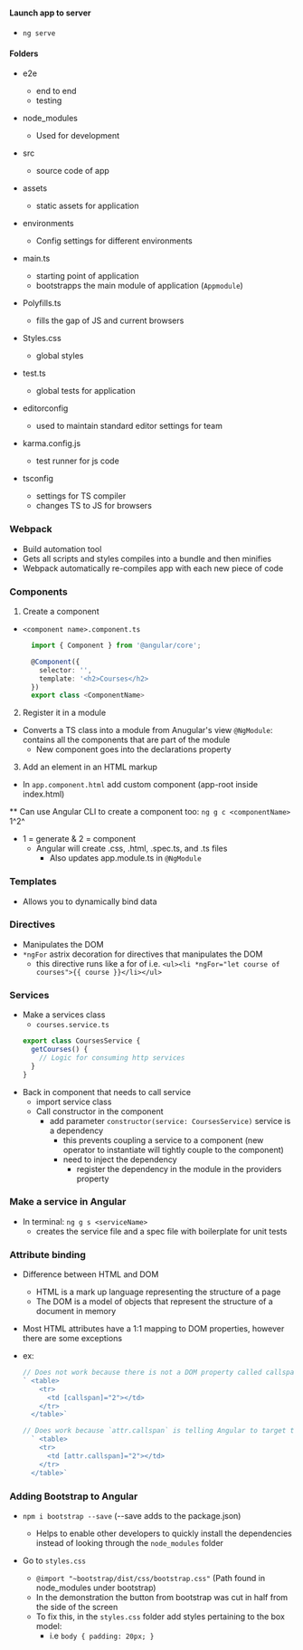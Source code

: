 #### Launch app to server

- `ng serve`

#### Folders

- e2e

  - end to end
  - testing

- node_modules

  - Used for development

- src

  - source code of app

- assets

  - static assets for application

- environments

  - Config settings for different environments

- main.ts

  - starting point of application
  - bootstrapps the main module of application (`Appmodule`)

- Polyfills.ts

  - fills the gap of JS and current browsers

- Styles.css

  - global styles

- test.ts

  - global tests for application

- editorconfig

  - used to maintain standard editor settings for team

- karma.config.js

  - test runner for js code

- tsconfig
  - settings for TS compiler
  - changes TS to JS for browsers

### Webpack

- Build automation tool
- Gets all scripts and styles compiles into a bundle and then minifies
- Webpack automatically re-compiles app with each new piece of code

### Components

1. Create a component

- `<component name>.component.ts`

  ```TypeScript
    import { Component } from '@angular/core';

    @Component({
      selector: '',
      template: '<h2>Courses</h2>
    })
    export class <ComponentName>
  ```

2. Register it in a module

- Converts a TS class into a module from Anugular's view
  `@NgModule`: contains all the components that are part of the module
  - New component goes into the declarations property

3. Add an element in an HTML markup

- In `app.component.html` add custom component (app-root inside index.html)

\*\* Can use Angular CLI to create a component too: `ng g c <componentName>`
1^2^

- 1 = generate & 2 = component
  - Angular will create .css, .html, .spec.ts, and .ts files
    - Also updates app.module.ts in `@NgModule`

### Templates

- Allows you to dynamically bind data

### Directives

- Manipulates the DOM
- `*ngFor` astrix decoration for directives that manipulates the DOM
  - this directive runs like a for of i.e. `<ul><li *ngFor="let course of courses">{{ course }}</li></ul>`

### Services

- Make a services class
  - `courses.service.ts`
  ```TypeScript
  export class CoursesService {
    getCourses() {
      // Logic for consuming http services
    }
  }
  ```
- Back in component that needs to call service
  - import service class
  - Call constructor in the component
    - add parameter `constructor(service: CoursesService)` service is a dependency
      - this prevents coupling a service to a component (new operator to instantiate will tightly couple to the component)
      - need to inject the dependency
        - register the dependency in the module in the providers property

### Make a service in Angular

- In terminal: `ng g s <serviceName>`
  - creates the service file and a spec file with boilerplate for unit tests

### Attribute binding

- Difference between HTML and DOM
  - HTML is a mark up language representing the structure of a page
  - The DOM is a model of objects that represent the structure of a document in memory
- Most HTML attributes have a 1:1 mapping to DOM properties, however there are some exceptions
- ex:

  ```TypeScript
  // Does not work because there is not a DOM property called callspan
  ` <table>
      <tr>
        <td [callspan]="2"></td>
      </tr>
    </table>`

  // Does work because `attr.callspan` is telling Angular to target the callspan attribute of an HTML element
    ` <table>
      <tr>
        <td [attr.callspan]="2"></td>
      </tr>
    </table>`
  ```

### Adding Bootstrap to Angular

- `npm i bootstrap --save` (--save adds to the package.json)

  - Helps to enable other developers to quickly install the dependencies instead of looking through the `node_modules` folder

- Go to `styles.css`
  - `@import "~bootstrap/dist/css/bootstrap.css"` (Path found in node_modules under bootstrap)
  - In the demonstration the button from bootstrap was cut in half from the side of the screen
  - To fix this, in the `styles.css` folder add styles pertaining to the box model:
    - i.e `body { padding: 20px; }`
